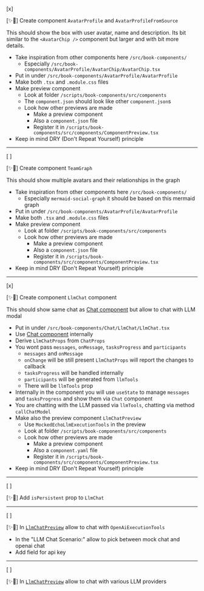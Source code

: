 [x]

[✨💞] Create component `AvatarProfile` and `AvatarProfileFromSource`

This should show the box with user avatar, name and description.
Its bit similar to the `<AvatarChip />` component but larger and with bit more details.

-   Take inspiration from other components here `/src/book-components/`
    -   Especially `/src/book-components/AvatarProfile/AvatarChip/AvatarChip.tsx`
-   Put in under `/src/book-components/AvatarProfile/AvatarProfile`
-   Make both `.tsx` and `.module.css` files
-   Make preview component
    -   Look at folder `/scripts/book-components/src/components`
    -   The `component.json` should look like other `component.json`s
    -   Look how other previews are made
        -   Make a preview component
        -   Also a `component.json` file
        -   Register it in `/scripts/book-components/src/components/ComponentPreview.tsx`
-   Keep in mind DRY (Don't Repeat Yourself) principle

---

[ ]

[✨💞] Create component `TeamGraph`

This should show multiple avatars and their relationships in the graph

-   Take inspiration from other components here `/src/book-components/`
    -   Especially `mermaid-social-graph` it should be based on this mermaid graph
-   Put in under `/src/book-components/AvatarProfile/AvatarProfile`
-   Make both `.tsx` and `.module.css` files
-   Make preview component
    -   Look at folder `/scripts/book-components/src/components`
    -   Look how other previews are made
        -   Make a preview component
        -   Also a `component.json` file
        -   Register it in `/scripts/book-components/src/components/ComponentPreview.tsx`
-   Keep in mind DRY (Don't Repeat Yourself) principle

---

[x]

[✨💞] Create component `LlmChat` component

This should show same chat as [Chat component](/src/book-components/Chat/Chat/Chat.tsx) but allow to chat with LLM modal

-   Put in under `/src/book-components/Chat/LlmChat/LlmChat.tsx`
-   Use [Chat component](/src/book-components/Chat/Chat/Chat.tsx) internally
-   Derive `LlmChatProps` from `ChatProps`
-   You wont pass `messages`, `onMessage`, `tasksProgress` and `participants`
    -   `messages` and `onMessage`
    -   `onChange` will be still present `LlmChatProps` will report the changes to callback
    -   `tasksProgress` will be handled internally
    -   `participants` will be generated from `llmTools`
    -   There will be `llmTools` prop
-   Internally in the component you will use `useState` to manage `messages` and `tasksProgress` and show them via `Chat` component
-   You are chatting with the LLM passed via `llmTools`, chatting via method `callChatModel`
-   Make also the preview component `LlmChatPreview`
    -   Use `MockedEchoLlmExecutionTools` in the preview
    -   Look at folder `/scripts/book-components/src/components`
    -   Look how other previews are made
        -   Make a preview component
        -   Also a `component.yaml` file
        -   Register it in `/scripts/book-components/src/components/ComponentPreview.tsx`
-   Keep in mind DRY (Don't Repeat Yourself) principle

---

[ ]

[✨💞] Add `isPersistent` prop to `LlmChat`

---

[ ]

[✨💞] In [`LlmChatPreview`](/scripts/book-components/src/components/llm-chat/LlmChatPreview.tsx) allow to chat with `OpenAiExecutionTools`

-   In the "LLM Chat Scenario:" allow to pick between mock chat and openai chat
-   Add field for api key

---

[ ]

[✨💞] In [`LlmChatPreview`](/scripts/book-components/src/components/llm-chat/LlmChatPreview.tsx) allow to chat with various LLM providers
